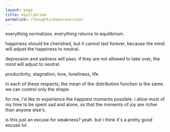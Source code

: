 ```yaml
---
layout: page
title: equilibrium
permalink: /thoughts/meanreversion
---
```


everything normalizes. everything returns to equilibrium.

happiness should be cherished, but it cannot last forever, because the mind will adjust the happiness to neutral.

depression and sadness will pass. if they are not allowed to take over, the mind will adjust to neutral.

productivity, stagnation, love, loneliness, life

in each of these respects, the mean of the distribution function is the same. we can control only the shape. 

for me, i'd like to experience the happiest moments possible. i allow most of my time to be spent sad and alone, so that the moments of joy are richer than anyone else's.

is this just an excuse for weakness? yeah. but i think it's a pretty good excuse lol.